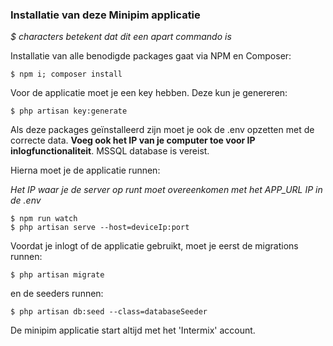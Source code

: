 ### Installatie van deze Minipim applicatie
*$ characters betekent dat dit een apart commando is*

Installatie van alle benodigde packages gaat via NPM en Composer:
```shell
$ npm i; composer install
```

Voor de applicatie moet je een key hebben. Deze kun je genereren:
```shell
$ php artisan key:generate
```

Als deze packages geïnstalleerd zijn moet je ook de .env opzetten met de correcte data.
**Voeg ook het IP van je computer toe voor IP inlogfunctionaliteit**. MSSQL database is vereist.

Hierna moet je de applicatie runnen:

*Het IP waar je de server op runt moet overeenkomen met het APP_URL IP in de .env*
```shell
$ npm run watch
$ php artisan serve --host=deviceIp:port
```


Voordat je inlogt of de applicatie gebruikt, moet je eerst de migrations runnen:
```shell
$ php artisan migrate
```

en de seeders runnen:
```shell
$ php artisan db:seed --class=databaseSeeder
```

De minipim applicatie start altijd met het 'Intermix' account.

